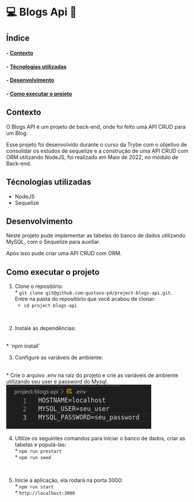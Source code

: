 <h1>💻 Blogs Api 📨</h1>

<h2>Índice</h2>
<h4>- <a href="#context">Contexto</a></h4>
<h4>- <a href="#tecnologies">Técnologias utilizadas</a></h4>
<h4>- <a href="#development">Desenvolvimento</a></h4>
<h4>- <a href="#howtouse">Como executar o projeto</a></h4>

<h2 id="context">Contexto</h2>

<p>O Blogs API é um projeto de back-end, onde foi feito uma API CRUD para um Blog.</p>
<p>Esse projeto foi desenvolvido durante o curso da Trybe com o objetivo de consolidar os estudos de sequelize e a construção de uma API CRUD com ORM utilizando NodeJS, foi realizado em Maio de 2022, no módulo de Back-end.</p>


<h2 id="tecnologies">Técnologias utilizadas</h2>

<ul>
  <li>NodeJS</li>
  <li>Sequelize</li>
</ul>

<h2 id="development">Desenvolvimento</h2>

<p>Neste projeto pude implementar as tabelas do banco de dados utilizando MySQL, com o Sequelize para auxiliar.</p>
<p>Após isso pude criar uma API CRUD com ORM.</p>


<h2 id="howtouse">Como executar o projeto</h2>

  1. Clone o repositório:
    </br>
    * `git clone git@github.com:gustavo-pd/project-blogs-api.git`.
    </br>
    Entre na pasta do repositório que você acabou de clonar:
    </br>
      * `cd project-blogs-api`
</br>

  2. Instale as dependências:
  </br>
    * `npm install`
  </br>

  3. Configure as variáveis de ambiente:
  </br>
    * Crie o arquivo .env na raiz do projeto e crie as variáveis de ambiente utilizando seu user e password do Mysql.

<img src="./images/env.png" alt=".env">
</br>

  4. Utilize os seguintes comandos para iniciar o banco de dados, criar as tabelas e populá-las:
    </br>
    * `npm run prestart`
    </br>
    * `npm run seed`
</br>

  5. Inicie a aplicação, ela rodará na porta 3000:
    </br>
    * `npm run start`
    </br>
    * `http://localhost:3000`
</br>
